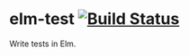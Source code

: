elm-test [![Build Status](https://travis-ci.org/elm-community/elm-test.png?branch=master)](https://travis-ci.org/elm-community/elm-test)
========

Write tests in Elm.
